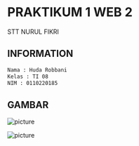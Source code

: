 # PRAKTIKUM 1 WEB 2

STT NURUL FIKRI

## INFORMATION

```bash
Nama : Huda Robbani
Kelas : TI 08
NIM : 0110220185
```

## GAMBAR

![picture](gambarr/1.PNG)

![picture](gambarr/2.PNG)
